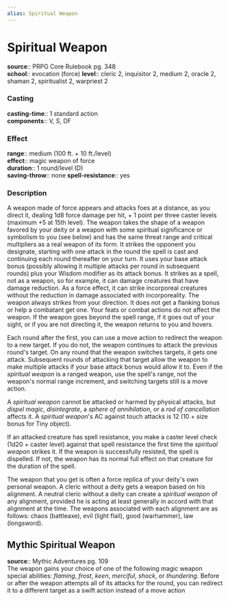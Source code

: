 ```yaml
---
alias: Spiritual Weapon
---
```


# Spiritual Weapon 

**source**:: PRPG Core Rulebook pg. 348  
**school**:: evocation (force)
**level**:: cleric 2, inquisitor 2, medium 2, oracle 2, shaman 2, spiritualist 2, warpriest 2

### Casting 

**casting-time**:: 1 standard action  
**components**:: V, S, DF

### Effect 

**range**:: medium (100 ft. + 10 ft./level)  
**effect**:: magic weapon of force  
**duration**:: 1 round/level (D)  
**saving-throw**:: none
**spell-resistance**:: yes

### Description 

A weapon made of force appears and attacks foes at a distance, as you direct it, dealing 1d8 force damage per hit, + 1 point per three caster levels (maximum +5 at 15th level). The weapon takes the shape of a weapon favored by your deity or a weapon with some spiritual significance or symbolism to you (see below) and has the same threat range and critical multipliers as a real weapon of its form. It strikes the opponent you designate, starting with one attack in the round the spell is cast and continuing each round thereafter on your turn. It uses your base attack bonus (possibly allowing it multiple attacks per round in subsequent rounds) plus your Wisdom modifier as its attack bonus. It strikes as a spell, not as a weapon, so for example, it can damage creatures that have damage reduction. As a force effect, it can strike incorporeal creatures without the reduction in damage associated with incorporeality. The weapon always strikes from your direction. It does not get a flanking bonus or help a combatant get one. Your feats or combat actions do not affect the weapon. If the weapon goes beyond the spell range, if it goes out of your sight, or if you are not directing it, the weapon returns to you and hovers.  
  
Each round after the first, you can use a move action to redirect the weapon to a new target. If you do not, the weapon continues to attack the previous round's target. On any round that the weapon switches targets, it gets one attack. Subsequent rounds of attacking that target allow the weapon to make multiple attacks if your base attack bonus would allow it to. Even if the *spiritual weapon* is a ranged weapon, use the spell's range, not the weapon's normal range increment, and switching targets still is a move action.  
  
A *spiritual weapon* cannot be attacked or harmed by physical attacks, but *dispel magic*, *disintegrate*, a *sphere of annihilation*, or a *rod of cancellation* affects it. A *spiritual weapon*'s AC against touch attacks is 12 (10 + size bonus for Tiny object).  
  
If an attacked creature has spell resistance, you make a caster level check (1d20 + caster level) against that spell resistance the first time the *spiritual weapon* strikes it. If the weapon is successfully resisted, the spell is dispelled. If not, the weapon has its normal full effect on that creature for the duration of the spell.  
  
The weapon that you get is often a force replica of your deity's own personal weapon. A cleric without a deity gets a weapon based on his alignment. A neutral cleric without a deity can create a *spiritual weapon* of any alignment, provided he is acting at least generally in accord with that alignment at the time. The weapons associated with each alignment are as follows: chaos (battleaxe), evil (light flail), good (warhammer), law (longsword).

## Mythic Spiritual Weapon 

**source**:: Mythic Adventures pg. 109  
The weapon gains your choice of one of the following magic weapon special abilities: *flaming*, *frost*, *keen*, *merciful*, *shock*, or *thundering*. Before or after the weapon attempts all of its attacks for the round, you can redirect it to a different target as a swift action instead of a move action

